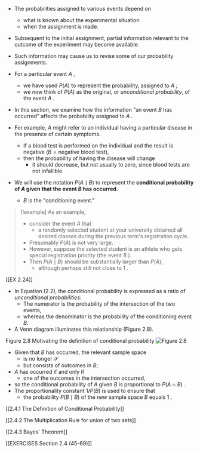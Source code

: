 - The probabilities assigned to various events depend on 
	- what is known about the experimental situation 
	- when the assignment is made. 
- Subsequent to the initial assignment, partial information relevant to the outcome of the experiment may become available. 
- Such information may cause us to revise some of our probability assignments. 
- For a particular event $A$ , 
	- we have used $P\left( A\right)$ to represent the probability, assigned to $A$ ; 
	- we now think of $P\left( A\right)$ as the original, or *unconditional probability*, of the event $A$ .

- In this section, we examine how the information "an event $B$ has occurred" affects the probability assigned to $A$ . 
- For example, $A$ might refer to an individual having a particular disease in the presence of certain symptoms. 
	- If a blood test is performed on the individual and the result is negative $\left( {B = \text{negative blood test}}\right)$, 
	- then the probability of having the disease will change 
		- it should decrease, but not usually to zero, since blood tests are not infallible
- We will use the notation $P\left( {A \mid B}\right)$ to represent the **conditional probability of $A$ given that the event $B$ has occurred**. 
	- $B$ is the "conditioning event."

> [!example]
> As an example, 
> - consider the event $A$ that 
> 	- a randomly selected student at your university obtained all desired classes during the previous term's registration cycle. 
> - Presumably $P\left( A\right)$ is not very large. 
> - However, suppose the selected student is an athlete who gets special registration priority (the event $B$ ). 
> - Then $P\left( {A \mid B}\right)$ should be substantially larger than $P\left( A\right)$, 
> 	- although perhaps still not close to 1 .

[[EX 2.24]]

- In Equation (2.2), the conditional probability is expressed as a ratio of *unconditional probabilities*: 
	- The numerator is the probability of the intersection of the two events, 
	- whereas the denominator is the probability of the conditioning event $B$.
- A Venn diagram illuminates this relationship (Figure 2.8).

Figure 2.8 Motivating the definition of conditional probability
![Figure 2.8](01913607-292d-7d0a-a250-4b01870485a1_25_271463.jpg)

- Given that $B$ has occurred, the relevant sample space 
	- is no longer $\mathcal{S}$ 
	- but consists of outcomes in $B$; 
- $A$ has occurred if and only if 
	- one of the outcomes in the intersection occurred, 
- so the conditional probability of $A$ given $B$ is proportional to $P\left( {A \cap B}\right)$ . 
- The proportionality constant $1/P\left( B\right)$ is used to ensure that 
	- the probability $P\left( {B \mid B}\right)$ of the *new* sample space $B$ equals 1 .

[[2.4.1 The Definition of Conditional Probability]]

[[2.4.2 The Multiplication Rule for union of two sets]]

[[2.4.3 Bayes' Theorem]]

[[EXERCISES Section 2.4 (45-69)]]

